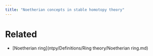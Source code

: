 ```yaml
---
title: "Noetherian concepts in stable homotopy theory"
---
```


# Related
- [Noetherian ring](ntpy/Definitions/Ring theory/Noetherian ring.md)
